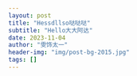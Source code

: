 ```yaml
---
layout: post
title: "Hessdllso哒哒哒"
subtitle: "Hello大大阿达"
date: 2023-11-04
author: "雯饰太一"
header-img: "img/post-bg-2015.jpg"
tags: []
---
```

